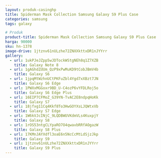 ```yaml
---
layout: produk-casinghp
title: Spiderman Mask Collection Samsung Galaxy S9 Plus Case
categories: samsung
tags: galaxy

# Produk
product-title: Spiderman Mask Collection Samsung Galaxy S9 Plus Case
harga: 90000
sku: hn-1378
image-drive: 1jtznv61nULzhe72ZNXXkttxDR1nJYYrr
gallery:
  - url: 1ukPJeJZpp5wJDTockWStgNEh8q1Z7XZB
    title: Galaxy Note 8
  - url: 1gAGhdZdUm_QzP9xPwMuKD9tCobJBmV4b
    title: Galaxy S6
  - url: 1jpqMtWzhnUCtPKFuZbl4Ygd7xXBzt7JN
    title: Galaxy S6 Edge
  - url: 1PWXxMGGoxr9BD_U-C4ozP6vYFDLRoj5o
    title: Galaxy S6 Edge Plus
  - url: 16EIP7CFMoZ_G39YN-TvAC2E8ndpqHoKk
    title: Galaxy S7
  - url: 18jfxg11Cq4Kkf8To3HwGOYXsLJQWtxVb
    title: Galaxy S7 Edge
  - url: 1W6kVJcINjC_9LQDBWUVKdmVLs4KuxpjY
    title: Galaxy S8
  - url: 1rOS53ntgCLYpaRO7O4qwavbRRfAOgazW
    title: Galaxy S8 Plus
  - url: 17KMnJAYXdfl3oaE6n5NcCcMtLdSjzJkp
    title: Galaxy S9
  - url: 1jtznv61nULzhe72ZNXXkttxDR1nJYYrr
    title: Galaxy S9 Plus
---
```

